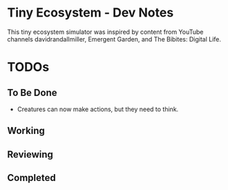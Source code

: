 # Tiny Ecosystem - Dev Notes

This tiny ecosystem simulator was inspired by content from YouTube channels davidrandallmiller, Emergent Garden, and The Bibites: Digital Life.

# TODOs

## To Be Done

- Creatures can now make actions, but they need to think.

## Working



## Reviewing



## Completed


